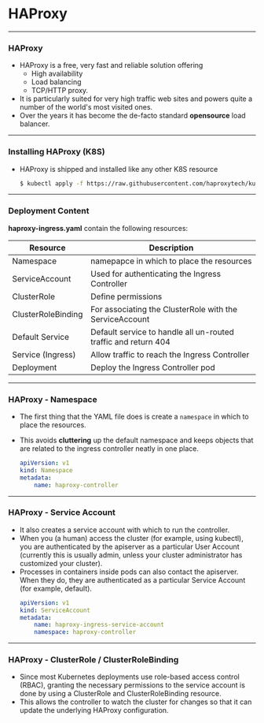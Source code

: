 # HAProxy

---
### HAProxy
- HAProxy is a free, very fast and reliable solution offering 
    - High availability
    - Load balancing
    - TCP/HTTP proxy. 
- It is particularly suited for very high traffic web sites and powers quite a number of the world's most visited ones. 
- Over the years it has become the de-facto standard **opensource** load balancer.

---

### Installing HAProxy (K8S)

- HAProxy is shipped and installed like any other K8S resource

    ```sh
    $ kubectl apply -f https://raw.githubusercontent.com/haproxytech/kubernetes-ingress/master/deploy/haproxy-ingress.yaml
    ```    

---

### Deployment Content

**haproxy-ingress.yaml** contain the following resources:

Resource            |    Description
--------------------|---------------
Namespace           |   namepapce in which to place the resources
ServiceAccount      |   Used for authenticating the Ingress Controller
ClusterRole         |   Define permissions
ClusterRoleBinding  |   For associating the ClusterRole with the ServiceAccount
Default Service     |   Default service to handle all un-routed traffic and return 404
Service (Ingress)   |   Allow traffic to reach the Ingress Controller
Deployment          |   Deploy the Ingress Controller pod


---

### HAProxy - Namespace
- The first thing that the YAML file does is create a `namespace` in which to place the resources. 
- This avoids **cluttering** up the default namespace and keeps objects that are related to the ingress controller neatly in one place. 

    ```yaml
    apiVersion: v1
    kind: Namespace
    metadata:
        name: haproxy-controller
    ```

---

### HAProxy - Service Account
- It also creates a service account with which to run the controller.
- When you (a human) access the cluster (for example, using kubectl), you are authenticated by the apiserver as a particular User Account (currently this is usually admin, unless your cluster administrator has customized your cluster). 
- Processes in containers inside pods can also contact the apiserver. When they do, they are authenticated as a particular Service Account (for example, default).
    ```yaml
    apiVersion: v1
    kind: ServiceAccount
    metadata:
        name: haproxy-ingress-service-account
        namespace: haproxy-controller
    ```
---

### HAProxy - ClusterRole / ClusterRoleBinding  
- Since most Kubernetes deployments use role-based access control (RBAC), granting the necessary permissions to the service account is done by using a ClusterRole and ClusterRoleBinding resource. 
- This allows the controller to watch the cluster for changes so that it can update the underlying HAProxy configuration.